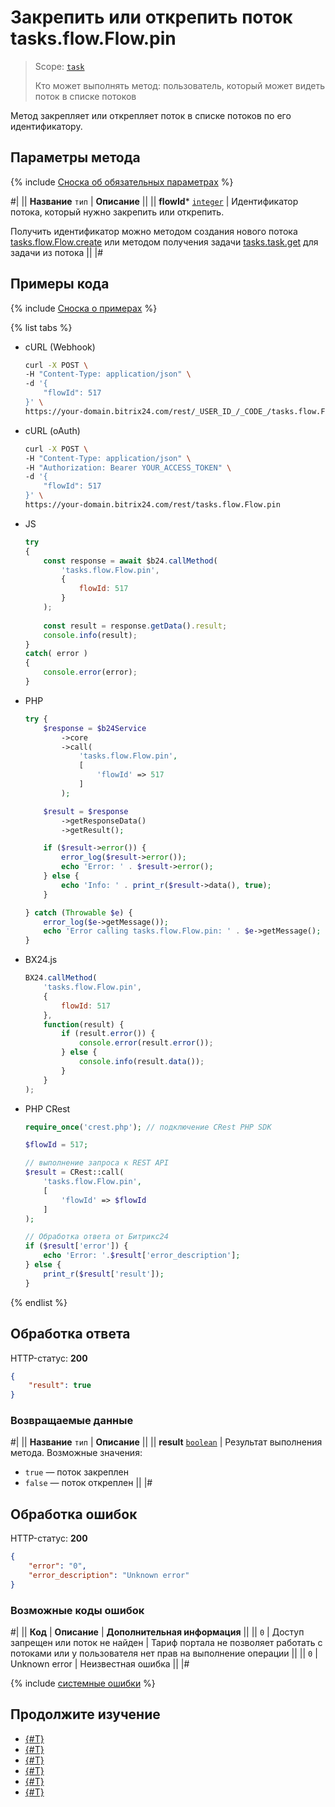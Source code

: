 # Закрепить или открепить поток tasks.flow.Flow.pin

> Scope: [`task`](../../scopes/permissions.md)
>
> Кто может выполнять метод: пользователь, который может видеть поток в списке потоков

Метод закрепляет или открепляет поток в списке потоков по его идентификатору.

## Параметры метода

{% include [Сноска об обязательных параметрах](../../../_includes/required.md) %}

#|
|| **Название**
`тип` | **Описание** ||
|| **flowId*** 
[`integer`](../../data-types.md) | Идентификатор потока, который нужно закрепить или открепить.

Получить идентификатор можно методом создания нового потока [tasks.flow.Flow.create](./tasks-flow-flow-create.md) или методом получения задачи [tasks.task.get](../tasks-task-get.md) для задачи из потока ||
|#

## Примеры кода

{% include [Сноска о примерах](../../../_includes/examples.md) %}

{% list tabs %}

- cURL (Webhook)

    ```bash
    curl -X POST \
    -H "Content-Type: application/json" \
    -d '{
        "flowId": 517
    }' \
    https://your-domain.bitrix24.com/rest/_USER_ID_/_CODE_/tasks.flow.Flow.pin
    ```

- cURL (oAuth)

    ```bash
    curl -X POST \
    -H "Content-Type: application/json" \
    -H "Authorization: Bearer YOUR_ACCESS_TOKEN" \
    -d '{
        "flowId": 517
    }' \
    https://your-domain.bitrix24.com/rest/tasks.flow.Flow.pin
    ```

- JS


    ```js
    try
    {
    	const response = await $b24.callMethod(
    		'tasks.flow.Flow.pin',
    		{
    			flowId: 517
    		}
    	);
    	
    	const result = response.getData().result;
    	console.info(result);
    }
    catch( error )
    {
    	console.error(error);
    }
    ```

- PHP


    ```php
    try {
        $response = $b24Service
            ->core
            ->call(
                'tasks.flow.Flow.pin',
                [
                    'flowId' => 517
                ]
            );
    
        $result = $response
            ->getResponseData()
            ->getResult();
    
        if ($result->error()) {
            error_log($result->error());
            echo 'Error: ' . $result->error();
        } else {
            echo 'Info: ' . print_r($result->data(), true);
        }
    
    } catch (Throwable $e) {
        error_log($e->getMessage());
        echo 'Error calling tasks.flow.Flow.pin: ' . $e->getMessage();
    }
    ```

- BX24.js

    ```js
    BX24.callMethod(
        'tasks.flow.Flow.pin',
        {
            flowId: 517
        },
        function(result) {
            if (result.error()) {
                console.error(result.error());
            } else {
                console.info(result.data());
            }
        }
    );
    ```

- PHP CRest

    ```php
    require_once('crest.php'); // подключение CRest PHP SDK
    
    $flowId = 517;
    
    // выполнение запроса к REST API
    $result = CRest::call(
        'tasks.flow.Flow.pin',
        [
            'flowId' => $flowId
        ]
    );
    
    // Обработка ответа от Битрикс24
    if ($result['error']) {
        echo 'Error: '.$result['error_description'];
    } else {
        print_r($result['result']);
    }
    ```

{% endlist %}

## Обработка ответа

HTTP-статус: **200**

```json
{
    "result": true
}
```

### Возвращаемые данные

#|
|| **Название** 
`тип` | **Описание** ||
|| **result**
[`boolean`](../../data-types.md) | Результат выполнения метода. Возможные значения:
- `true` — поток закреплен
- `false` — поток откреплен 
||
|#

## Обработка ошибок

HTTP-статус: **200**

```json
{
    "error": "0",
    "error_description": "Unknown error"
}
```

### Возможные коды ошибок

#|
|| **Код** | **Описание** | **Дополнительная информация** ||
|| `0` | Доступ запрещен или поток не найден | Тариф портала не позволяет работать с потоками или у пользователя нет прав на выполнение операции ||
|| `0` | Unknown error | Неизвестная ошибка ||
|#

{% include [системные ошибки](../../../_includes/system-errors.md) %}

## Продолжите изучение

- [{#T}](./tasks-flow-flow-create.md)
- [{#T}](./tasks-flow-flow-get.md)
- [{#T}](./tasks-flow-flow-update.md)
- [{#T}](./tasks-flow-flow-delete.md)
- [{#T}](./tasks-flow-flow-is-exists.md)
- [{#T}](./tasks-flow-flow-activate.md)

